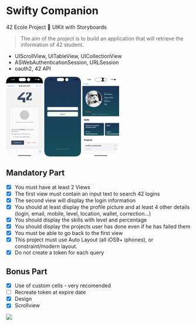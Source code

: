 # Swifty Companion
42 Ecole Project 📱 UIKit with Storyboards

> The aim of the project is to build an application that will retrieve the information of 42 student.

- UIScrollView, UITableView, UICollectionView
- ASWebAuthenticationSession, URLSession
- oauth2, 42 API

<p float="left">
	<img src="https://github.com/bbetsey/SwiftyCompanion/blob/master/resources/oauth2.png" width="100"/>
	<img src="https://github.com/bbetsey/SwiftyCompanion/blob/master/resources/searchView.png" width="100"/>
	<img src="https://github.com/bbetsey/SwiftyCompanion/blob/master/resources/detailView.png" width="100"/>
</p>

## Mandatory Part
- [x] You must have at least 2 Views
- [x] The first view must contain an input text to search 42 logins
- [x] The second view will display the login information
- [x] You should at least display the profile picture and at least 4 other details (login, email,
mobile, level, location, wallet, correction...)
- [x] You should display the skills with level and percentage
- [x] You should display the projects user has done even if he has failed them
- [x] You must be able to go back to the first view
- [x] This project must use Auto Layout (all iOS9+ iphones), or constraint/modern layout.
- [x] Do not create a token for each query

## Bonus Part
- [x] Use of custom cells - very recomended
- [ ] Recreate token at expire date
- [x] Design
- [x] Scrollview

![](https://github.com/bbetsey/SwiftyCompanion/blob/master/resources/simulator.gif)
